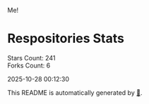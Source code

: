 Me!

# Respositories Stats
Stars Count: 241  
Forks Count: 6

2025-10-28 00:12:30  

This README is automatically generated by [🐰](https://github.com/rnitta/rnitta).
